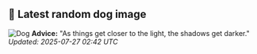 ## 🐶 Latest random dog image
![Dog](https://images.dog.ceo/breeds/rajapalayam-indian/Rajapalayam-dog.jpg)
**Advice:** "As things get closer to the light, the shadows get darker."
*Updated: 2025-07-27 02:42 UTC*
